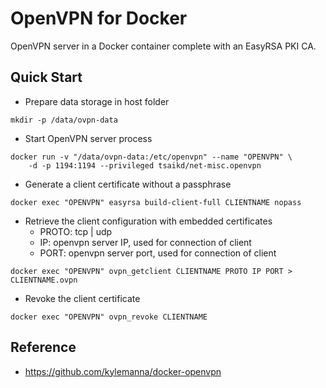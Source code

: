 OpenVPN for Docker
==================

OpenVPN server in a Docker container complete with an EasyRSA PKI CA.

## Quick Start

* Prepare data storage in host folder

```
mkdir -p /data/ovpn-data
```

* Start OpenVPN server process

```
docker run -v "/data/ovpn-data:/etc/openvpn" --name "OPENVPN" \
	-d -p 1194:1194 --privileged tsaikd/net-misc.openvpn
```

* Generate a client certificate without a passphrase

```
docker exec "OPENVPN" easyrsa build-client-full CLIENTNAME nopass
```

* Retrieve the client configuration with embedded certificates
	* PROTO: tcp | udp
	* IP: openvpn server IP, used for connection of client
	* PORT: openvpn server port, used for connection of client

```
docker exec "OPENVPN" ovpn_getclient CLIENTNAME PROTO IP PORT > CLIENTNAME.ovpn
```

* Revoke the client certificate

```
docker exec "OPENVPN" ovpn_revoke CLIENTNAME
```

## Reference

* https://github.com/kylemanna/docker-openvpn

